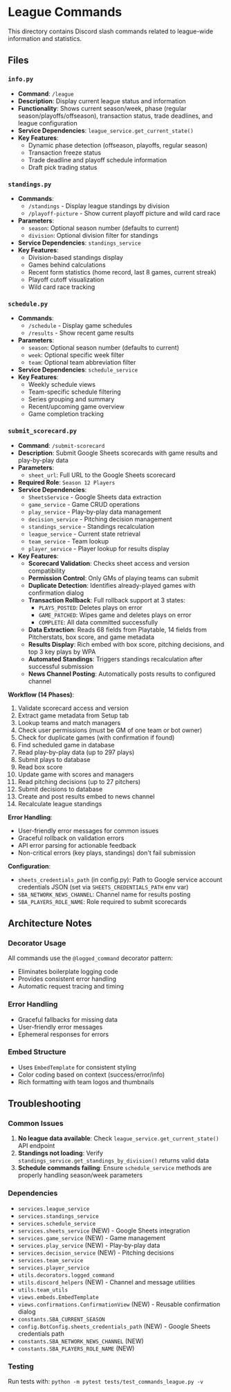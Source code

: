 # League Commands

This directory contains Discord slash commands related to league-wide information and statistics.

## Files

### `info.py`
- **Command**: `/league`
- **Description**: Display current league status and information
- **Functionality**: Shows current season/week, phase (regular season/playoffs/offseason), transaction status, trade deadlines, and league configuration
- **Service Dependencies**: `league_service.get_current_state()`
- **Key Features**:
  - Dynamic phase detection (offseason, playoffs, regular season)
  - Transaction freeze status
  - Trade deadline and playoff schedule information
  - Draft pick trading status

### `standings.py`
- **Commands**:
  - `/standings` - Display league standings by division
  - `/playoff-picture` - Show current playoff picture and wild card race
- **Parameters**:
  - `season`: Optional season number (defaults to current)
  - `division`: Optional division filter for standings
- **Service Dependencies**: `standings_service`
- **Key Features**:
  - Division-based standings display
  - Games behind calculations
  - Recent form statistics (home record, last 8 games, current streak)
  - Playoff cutoff visualization
  - Wild card race tracking

### `schedule.py`
- **Commands**:
  - `/schedule` - Display game schedules
  - `/results` - Show recent game results
- **Parameters**:
  - `season`: Optional season number (defaults to current)
  - `week`: Optional specific week filter
  - `team`: Optional team abbreviation filter
- **Service Dependencies**: `schedule_service`
- **Key Features**:
  - Weekly schedule views
  - Team-specific schedule filtering
  - Series grouping and summary
  - Recent/upcoming game overview
  - Game completion tracking

### `submit_scorecard.py`
- **Command**: `/submit-scorecard`
- **Description**: Submit Google Sheets scorecards with game results and play-by-play data
- **Parameters**:
  - `sheet_url`: Full URL to the Google Sheets scorecard
- **Required Role**: `Season 12 Players`
- **Service Dependencies**:
  - `SheetsService` - Google Sheets data extraction
  - `game_service` - Game CRUD operations
  - `play_service` - Play-by-play data management
  - `decision_service` - Pitching decision management
  - `standings_service` - Standings recalculation
  - `league_service` - Current state retrieval
  - `team_service` - Team lookup
  - `player_service` - Player lookup for results display
- **Key Features**:
  - **Scorecard Validation**: Checks sheet access and version compatibility
  - **Permission Control**: Only GMs of playing teams can submit
  - **Duplicate Detection**: Identifies already-played games with confirmation dialog
  - **Transaction Rollback**: Full rollback support at 3 states:
    - `PLAYS_POSTED`: Deletes plays on error
    - `GAME_PATCHED`: Wipes game and deletes plays on error
    - `COMPLETE`: All data committed successfully
  - **Data Extraction**: Reads 68 fields from Playtable, 14 fields from Pitcherstats, box score, and game metadata
  - **Results Display**: Rich embed with box score, pitching decisions, and top 3 key plays by WPA
  - **Automated Standings**: Triggers standings recalculation after successful submission
  - **News Channel Posting**: Automatically posts results to configured channel

**Workflow (14 Phases)**:
1. Validate scorecard access and version
2. Extract game metadata from Setup tab
3. Lookup teams and match managers
4. Check user permissions (must be GM of one team or bot owner)
5. Check for duplicate games (with confirmation if found)
6. Find scheduled game in database
7. Read play-by-play data (up to 297 plays)
8. Submit plays to database
9. Read box score
10. Update game with scores and managers
11. Read pitching decisions (up to 27 pitchers)
12. Submit decisions to database
13. Create and post results embed to news channel
14. Recalculate league standings

**Error Handling**:
- User-friendly error messages for common issues
- Graceful rollback on validation errors
- API error parsing for actionable feedback
- Non-critical errors (key plays, standings) don't fail submission

**Configuration**:
- `sheets_credentials_path` (in config.py): Path to Google service account credentials JSON (set via `SHEETS_CREDENTIALS_PATH` env var)
- `SBA_NETWORK_NEWS_CHANNEL`: Channel name for results posting
- `SBA_PLAYERS_ROLE_NAME`: Role required to submit scorecards

## Architecture Notes

### Decorator Usage
All commands use the `@logged_command` decorator pattern:
- Eliminates boilerplate logging code
- Provides consistent error handling
- Automatic request tracing and timing

### Error Handling
- Graceful fallbacks for missing data
- User-friendly error messages
- Ephemeral responses for errors

### Embed Structure
- Uses `EmbedTemplate` for consistent styling
- Color coding based on context (success/error/info)
- Rich formatting with team logos and thumbnails

## Troubleshooting

### Common Issues

1. **No league data available**: Check `league_service.get_current_state()` API endpoint
2. **Standings not loading**: Verify `standings_service.get_standings_by_division()` returns valid data
3. **Schedule commands failing**: Ensure `schedule_service` methods are properly handling season/week parameters

### Dependencies
- `services.league_service`
- `services.standings_service`
- `services.schedule_service`
- `services.sheets_service` (NEW) - Google Sheets integration
- `services.game_service` (NEW) - Game management
- `services.play_service` (NEW) - Play-by-play data
- `services.decision_service` (NEW) - Pitching decisions
- `services.team_service`
- `services.player_service`
- `utils.decorators.logged_command`
- `utils.discord_helpers` (NEW) - Channel and message utilities
- `utils.team_utils`
- `views.embeds.EmbedTemplate`
- `views.confirmations.ConfirmationView` (NEW) - Reusable confirmation dialog
- `constants.SBA_CURRENT_SEASON`
- `config.BotConfig.sheets_credentials_path` (NEW) - Google Sheets credentials path
- `constants.SBA_NETWORK_NEWS_CHANNEL` (NEW)
- `constants.SBA_PLAYERS_ROLE_NAME` (NEW)

### Testing
Run tests with: `python -m pytest tests/test_commands_league.py -v`